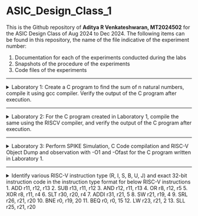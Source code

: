 # ASIC_Design_Class_1
This is the Github repository of **Aditya R Venkateshwaran, MT2024502** for the ASIC Design Class of Aug 2024 to Dec 2024. The following items can be found in this repository, the name of the file indicative of the experiment number:

1. Documentation for each of the experiments conducted during the labs
2. Snapshots of the procedure of the experiments
3. Code files of the experiments

***
<details>
  <summary> Laboratory 1: Create a C program to find the sum of n natural numbers, compile it using gcc compiler. Verify the output of the C program after execution.</summary>
 
  **Step 1:** Create a new sum1ton.c file in the desired directory (ASIC Class) in Linux environment.
  
  ![image](https://github.com/user-attachments/assets/a37c4825-dbf3-458a-ab23-fb4d47fb4c0d)
  
  Here, GEDIT text editor from Ubuntu is used. Write and save your C program in the text editor.
  
  ![image](https://github.com/user-attachments/assets/1ba473a9-6f80-4a4b-be7d-ebce1e5ea2a1)

  **Step 2:** Compile the code using GCC compiler in the terminal window of Ubuntu enivronment and ensure there are no errors during compilation.
  
  ![image](https://github.com/user-attachments/assets/8610ea53-4de6-4fa8-b3bb-af1f85dcb776)
  
  **Step 3:** After compilation, the executable (a.out) will be generated. Run the executable in terminal window to view the output.
  
  ![image](https://github.com/user-attachments/assets/0093d1ad-0ac6-48b1-a578-62a3863594fc)
  
  **Final Output:** In the above image we can observe the output to be 55 (Sum of numbers 1 to 10).
</details>

***

<details>
  <summary>Laboratory 2: For the C program created in Laboratory 1, compile the same using the RISCV compiler, and verify the output of the C program after execution.</summary>


  **Step 1:** For the file sum1ton.c created, type in the following commnand "riscv64-unknown-elf-    gcc -O1 -mabi=lp64 -mach=rv64i -o sum1ton.o sum1ton.c" and press enter. Subsequently, type     "ls -ltr sum1ton.o" to check if the file has been created. 
    
  ![image](https://github.com/user-attachments/assets/56e65f99-2c34-4831-a612-9bd64598013c)
  
  **Step 2:** Open a new terminal tab and write the following command as shown in the figure: 
  
  ![image](https://github.com/user-attachments/assets/6174745a-c5a6-4e9a-8fe4-89f2c6b81c92)
  
 **Step 3:** The assembly version of the C program appears. Type "/main" to jump to the area of      the code that corresponds to the main function (int main()) of the C program. 
  
  ![image](https://github.com/user-attachments/assets/5fdf05fe-8360-4daf-bbfa-c82432068ad3)
  
  **Step 4:** The starting address of the instruction in the main function is 10184, and the ending address is 101B0. Each subsequent instruction, after 10184, has an increment of 4. To find the number of instructions, subtract 10184 from 101B0, and divide by 4. In this case, the number of instructions are equal to 11, as shown in the figure. 
  
  ![image](https://github.com/user-attachments/assets/d88032c3-2865-4cae-bc2f-7e064c4ec5a2)
  ![image](https://github.com/user-attachments/assets/9bc622b1-597f-4805-9b76-4e01de645409)
  
  
  **Step 5:** Repeat Step 1, with the following change "riscv64-unknown-elf-gcc -Ofast -mabi=lp64 -mach=rv64i -o sum1ton.o sum1ton.c" and press enter. Subsequently, repeat the rest of the procedure. 
  
  ![image](https://github.com/user-attachments/assets/95e90c78-24b1-479b-b67b-f6e594f1e668)
  
  To find the number of instructions, subtract 100B0 from 100DC, and divide by 4. In this case, the number of instructions are equal to 11, as shown in the figure.
  
  ![image](https://github.com/user-attachments/assets/3a8f94b5-438f-4c99-860e-12fce037b4fb)
  
  **Final Output:** The number of instructions obtained using the O1 and Ofast switching is equal to 11. 

</details>

***

<details>
  <summary> Laboratory 3: Perform SPIKE Simulation, C Code compilation and RISC-V Object Dump and observation with -O1 and -Ofast for the C program written in Laboratory 1.</summary>

**Step 1:** In the terminal window, compile the C program sum1ton.c and obtain the executable file. Then, run the executable file and observe the output.

**Step 2:** Now, enter the command "riscv64-unknown-elf-gcc -O1 -mabi=lp64 -march=rv64i -o sum1ton.o sum1ton.c", indicating the use of O1 switch and press enter to compile. 

Subsequently, type the command "spike pk sum1ton.o" and press enter to obtain the output of the program using SPIKE simulator and observe the output.

![image](https://github.com/user-attachments/assets/2fe1dfff-bf63-47e7-b092-0f8f28816178)

We can observe that the output of simulation using GCC and SPIKE are the same.

**Step 3:** Perform RISC-V Object Dump by typing the following command "riscv-64-unknown-elf-objdump -d sum1ton.o | less and press enter.

![image](https://github.com/user-attachments/assets/fc7fbc88-d2cd-4e95-8aca-84a166fa860a)

**Step 4:** It can be observed that the number of instructions are equal to (0x101B0-0x10184)/4 = 0xB, which is 11 instructions.

![image](https://github.com/user-attachments/assets/bceeb4bd-74d8-458e-8d11-f751b99bb129)

**Step 5:** Now, repeat Step 2 to Step 4 by using Ofast switch.

![image](https://github.com/user-attachments/assets/12e7b2fa-4a7c-48e6-99c9-a3dd63e5ff50)
![image](https://github.com/user-attachments/assets/feba6e97-c1d0-44b6-82af-a55562700cad)
![image](https://github.com/user-attachments/assets/e3fb4e4f-ca87-4d5f-b008-4041027eccca)

It can be observed that the number of instructions are equal to (0x100DC-0x100B0)/4 = 0xB, which is 11 instructions.
</details>

***

<details>
  <summary>
    Identify various RISC-V instruction type (R, I, S, B, U, J) and exact 32-bit instruction      code in the instruction type format for below RISC-V instructions
    1. ADD r11, r12, r13
    2. SUB r13, r11, r12
    3. AND r12, r11, r13
    4. OR r8, r12, r5
    5. XOR r8, r11, r4
    6. SLT r30, r20, r4
    7. ADDI r31, r21, 5
    8. SW r21, r19, 4
    9. SRL r26, r21, r20
    10. BNE r0, r19, 20
    11. BEQ r0, r0, 15
    12. LW r23, r21, 2
    13. SLL r25, r21, r20
  </summary>
 
The instructions format of a processor is the way in which machine language instructions are structured and organized for a processor to execute. It is made up of series of 0s and 1s, each containing information about the location and operation of data.
There are 6 instruction formats in RISC-V:

<li>R-format</li>
<li>I-format</li>
<li>S-format</li>
<li>B-format</li>
<li>U-format</li>
<li>J-format</li>


![image](https://github.com/user-attachments/assets/04fbc6f6-5f98-48b0-a346-292e0c9c115e)

<li>The first field in all the instruction format is known as opcode, also referred as operation code. It is of length 7 bits and is used to determine the type of instruction format.</li>
<li>RV32 instructions are word-aligned, which means that address is always defined in the multiple of 4 bytes.</li>

## 1. R-type Instruction

In R-type instruction, R stands for register which means that operations are carried on the Registers and not on memory location. This instruction type is used to execute various arithmetic and logical operations. The entire 32 bits instruction is divided into 6 fields as shown below.

![image](https://github.com/user-attachments/assets/2ffba883-3d7d-4dce-b152-258a85fc1815)

<li>RD: also known referred as Destination Register. It is of length 5 bits and is used to store the final result of operation.</li>
<li>func3: Also referred as function 3. Here the ‘3’ represents the size of this field. This field tells the detail about the operation, i.e., the type of arithmetic and logical that is performed.</li>
<li>RS1 and RS2: These are the source registers each of length 5 bits, mainly used to store and manipulate the data during the execution of instructions.</li>
<li>func7: Also referred as function 7. Here ‘7’ represents the size of the field. The function of func7 field is same as that of func3 field.</li>

## 2. I-type Instruction

In I-type instruction, I stand for immediate which means that operations use Registers and Immediate value for their execution and are not related with memory location. This instruction type is used in immediate and load operations. The entire 32 bits instruction is divided into 5 fields as shown below.

![image](https://github.com/user-attachments/assets/b4f0e45a-7c24-4864-978b-a4a9b658cc44)

<li>RD: also known referred as Destination Register. It is of length 5 bits and is used to store the final result of operation.</li>
<li>func3: Also referred as function 3. Here the ‘3’ represents the size of this field. This field tells the detail about the operation, i.e., the type of arithmetic and logical that is performed.</li>
<li>RS1: This is the source register of length 5 bits, mainly used to store and manipulate the data during the execution of instructions.</li>
<li>The only difference between R-type and I-type is rs2 and func7 field of R-type has been replaced by 12-bits signed immediate, imm[11:0].</li>

## 3. S-type Instruction
   
In S-type instruction, S stand for store which means it is store type instruction that helps to store the value of register into the memory. Mainly, this instruction type is used for store operations. The entire 32 bits instruction is divided into 6 fields as shown below.

![image](https://github.com/user-attachments/assets/3c04cfaf-34b3-4a6c-9704-ed45d55c3401)

<li>S-type instructions encode a 12-bit signed immediate, with the top seven bits imm[11:5] in bits [31:25] of the instruction and the lower five bits imm[4:0] in bits [11:7] of the instruction.</li>
<li>Doesn’t have RD fields which states that these instructions are not used to write value to a register, but to write/store a value to a memory.</li>
<li>The value to be stored is defined in RS1 field and address to which we have to store this value is calculated using RS1 and immediate field.</li>li>
<li>The width of the operation and types of instruction is defined by func3, it can be a word, half-word or byte.</li>

## 4. B-type Instruction
   
In B-type instruction, B stand for branching which means it is mainly used for branching based on certain conditions. The entire 32 bits instruction is divided into 8 fields as shown below.

![image](https://github.com/user-attachments/assets/ae38579f-e051-4a5a-bbe1-42b68d629f98)

<li>Encodes a 12-bit signed immediate, with the most significant bit imm[12] in bit [31] of the instruction, six bits imm[10:5] in bits [25:30] of the instruction, four bits imm[4:1] in bits [11:8] and one bit imm[11] on bit[7].</li>
<li>RS1 and RS2: There are two source registers on which various operations are performed based on certain conditions, and those conditions are defined by func3 field.</li>
<li>After performing operations on the source register based on the conditions, it is evaluated that if the condition is true, Program Counter value gets updated by PC = Present PC Value + Immediate Value, and if the condition is false then PC will be given as PC = Present PC value + 4 bytes, which states that PC will move to next instruction set.</li>

## 5. U-type Instruction
   
In U-type instruction, U stand for Upper Immediate instructions which means it is simply used to transfer the immediate data into the destination register. The entire 32 bits instruction is divided into 3 fields as shown below.

![image](https://github.com/user-attachments/assets/e155a78d-489a-4b86-9e9f-9904401dfcc7)

<li>Consists of only two instructions, i.e., LUI and AUIPC.</li>
<li>Eg:lets take the instruction lui rd, imm and understand this instruction. lui x15, 0x13579 : This instruction will be executed and the immediate value 0x13579 will be written in the MSB of the rd x15, and it will look like x15 = 0x13579000.</li>

## 6. J-type Instruction
   
In J-type instruction, J stand for jump, which means that this instruction format is used to implement jump type instruction. The entire 32 bits instruction is divided into 6 fields as shown below.

![image](https://github.com/user-attachments/assets/06de5c85-ff12-4cc5-b301-758817730e78)

<li>Consists of a single instruction, JAL.</li>
<li>Encodes 20 bits signed immediate which is divided into four fields.</li>
<li>Often used to perform jump to the desired memory location. </li>
<li>The address of the desired memory location is defined in the instruction. </li>
<li>Also used to implement loops.</li>

## Instruction Table

|Sl. No | Instruction| Type |Description of the Instruction |Format                            | Binary Representation          |
|--------|----------------|---------------------------------------|------|-----------------------------------|--------------------------------|
|1| ADD r11, r12, r13  |R|Perform Addition between the values stored in registers R12 and R13, and store the result in register R11|funct7_rs2_rs1_funct3_rd_opcode|0000000_01101_01100_000_01011_0110011|
|2| SUB r13, r11, r12  |R|Perform Subtraction between the value stored in register R12 from R11, and store the result in register R13|funct7_rs2_rs1_funct3_rd_opcode|0100000_01100_01011_000_01101_0110011|
|3| AND r12, r11, r13  |R|Perform Logical AND between the values stored in registers R11 and R13, and store the result in register R12 |funct7_rs2_rs1_funct3_rd_opcode|0000000_01101_01011_111_01100_0110011|
|4| OR r8, r12, r5     |R|Perform Logical OR between the values stored in registers R5 and R12, and store the result in register R8|funct7_rs2_rs1_funct3_rd_opcode|0000000_00101_01100_110_01000_0110011|
|5| XOR r8, r11, r4    |R|Perform Logical XOR between the values stored in registers R4 and R11, and store the result in register R8|funct7_rs2_rs1_funct3_rd_opcode|0000000_00100_01011_100_01000_0110011|
|6| SLT r30, r20, r4   |R|Compare if the data in register R30 is less than that of R20, If yes, set destination register as 1, else, set it as 0|funct7_rs2_rs1_funct3_rd_opcode|0000000_00100_10100_010_111100110011|
7| ADDI r31, r21, 5   |I|Perform addition between data in register R21 and Immediate value (5), and store the result in register R31|imm[11:0]_rs1_funct3_rd_opcode|000000000101_10101_000_11111_0010011|
|8| SW r21, r19, 4     |S|Store Word (32 bits or 4 bytes) from the address pointed by the sum of address held in register R19 and the immediate value (4) and store it in register R21 |imm[11:5]_rs2_rs1_funct3_imm[4:0]_opcode|0000000_10011_10101_010_00100_0100011|
|9| SRL r26, r21, r20  |R| Perform Shift Logical Right on data present in register R21, based on the data present in register R20, and store the result in register R26|funct7_rs2_rs1_funct3_rd_opcode|0000000_10100_10101_101_11010_0110011 |
|10| BNE r0, r19, 20    |B|Branch if the contents of registers R0 and R19 are not equal, to the address denoted by the sum of the address held by the program counter (PC) and the immediate value (20)|imm[12'|'10:5]_rs2_rs1_funct3_imm[4:1|11]_opcode|000000_10011_00000_001_01000_1100011|
|11| BEQ r0, r0, 15     |B| Branch if the contents of registers R0 and R0 are equal, to the address denoted by the sum of the address held by the program counter (PC) and the immediate value (15)|[12|10:5] rs2 rs1_funct3_imm[4:1'|'11]_opcode|000000_00000_00000_000_01111_1100011|
|12| LW r23, r21, 2     |I|Load Word (32 bits or 4 bytes) from the address pointed by the sum of address held in register R21 and the immediate value (2) and store it in register R23|imm[11:0]_rs1_funct3_rd_opcode|000000000010_10101_010_10111_0000011|
|13| SLL r25, r21, r20  |R| Perform Shift Logical Left on data present in register R21, based on the data present in register R20, and store the result in register R25|funct7 rs2 rs1 funct3 rd opcode   | 0000000_10100_10101_001_11001_0110011|

</details>



